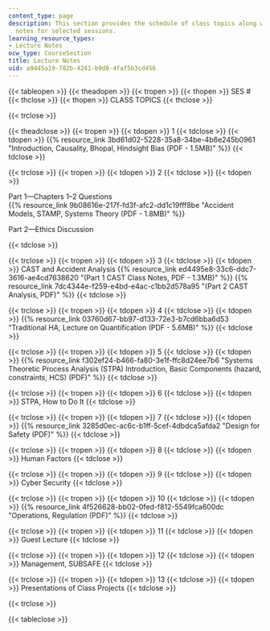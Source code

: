 ```yaml
---
content_type: page
description: This section provides the schedule of class topics along with the lecture
  notes for selected sessions.
learning_resource_types:
- Lecture Notes
ocw_type: CourseSection
title: Lecture Notes
uid: a9445a19-782b-4241-b9d8-4faf5b3cd456
---
```


{{< tableopen >}}
{{< theadopen >}}
{{< tropen >}}
{{< thopen >}}
SES #
{{< thclose >}}
{{< thopen >}}
CLASS TOPICS
{{< thclose >}}

{{< trclose >}}

{{< theadclose >}}
{{< tropen >}}
{{< tdopen >}}
1
{{< tdclose >}}
{{< tdopen >}}
{{% resource_link 3bd61d02-5228-35a8-34be-4b6e245b0961 "Introduction, Causality, Bhopal, Hindsight Bias (PDF - 1.5MB)" %}}
{{< tdclose >}}

{{< trclose >}}
{{< tropen >}}
{{< tdopen >}}
2
{{< tdclose >}}
{{< tdopen >}}


Part 1—Chapters 1–2 Questions  
{{% resource_link 9b08616e-217f-fd3f-afc2-dd1c19fff8be "Accident Models, STAMP, Systems Theory (PDF - 1.8MB)" %}}

Part 2—Ethics Discussion


{{< tdclose >}}

{{< trclose >}}
{{< tropen >}}
{{< tdopen >}}
3
{{< tdclose >}}
{{< tdopen >}}
CAST and Accident Analysis {{% resource_link ed4495e8-33c6-ddc7-3616-ae4cd7638620 "(Part 1 CAST Class Notes, PDF - 1.3MB)" %}} {{% resource_link 7dc4344e-f259-e4bd-e4ac-c1bb2d578a95 "(Part 2 CAST Analysis, PDF)" %}}
{{< tdclose >}}

{{< trclose >}}
{{< tropen >}}
{{< tdopen >}}
4
{{< tdclose >}}
{{< tdopen >}}
{{% resource_link 03760d67-bb97-d133-72e3-b7cd6bba6d53 "Traditional HA, Lecture on Quantification (PDF - 5.6MB)" %}}
{{< tdclose >}}

{{< trclose >}}
{{< tropen >}}
{{< tdopen >}}
5
{{< tdclose >}}
{{< tdopen >}}
{{% resource_link f302ef24-b466-fa80-3e1f-ffc8d24ee7b6 "Systems Theoretic Process Analysis (STPA) Introduction, Basic Components (hazard, constraints, HCS) (PDF)" %}}
{{< tdclose >}}

{{< trclose >}}
{{< tropen >}}
{{< tdopen >}}
6
{{< tdclose >}}
{{< tdopen >}}
STPA, How to Do It
{{< tdclose >}}

{{< trclose >}}
{{< tropen >}}
{{< tdopen >}}
7
{{< tdclose >}}
{{< tdopen >}}
{{% resource_link 3285d0ec-ac6c-b1ff-5cef-4dbdca5afda2 "Design for Safety (PDF)" %}}
{{< tdclose >}}

{{< trclose >}}
{{< tropen >}}
{{< tdopen >}}
8
{{< tdclose >}}
{{< tdopen >}}
Human Factors
{{< tdclose >}}

{{< trclose >}}
{{< tropen >}}
{{< tdopen >}}
9
{{< tdclose >}}
{{< tdopen >}}
Cyber Security
{{< tdclose >}}

{{< trclose >}}
{{< tropen >}}
{{< tdopen >}}
10
{{< tdclose >}}
{{< tdopen >}}
{{% resource_link 4f526628-bb02-0fed-f812-5549fca600dc "Operations, Regulation (PDF)" %}}
{{< tdclose >}}

{{< trclose >}}
{{< tropen >}}
{{< tdopen >}}
11
{{< tdclose >}}
{{< tdopen >}}
Guest Lecture
{{< tdclose >}}

{{< trclose >}}
{{< tropen >}}
{{< tdopen >}}
12
{{< tdclose >}}
{{< tdopen >}}
Management, SUBSAFE
{{< tdclose >}}

{{< trclose >}}
{{< tropen >}}
{{< tdopen >}}
13
{{< tdclose >}}
{{< tdopen >}}
Presentations of Class Projects
{{< tdclose >}}

{{< trclose >}}

{{< tableclose >}}